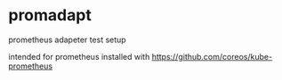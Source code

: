 # promadapt
prometheus adapeter test setup

intended for prometheus installed with https://github.com/coreos/kube-prometheus
